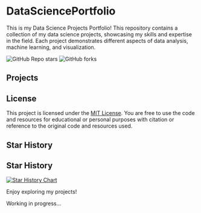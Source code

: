 # DataSciencePortfolio

This is my Data Science Projects Portfolio! This repository contains a collection of my data science projects, showcasing my skills and expertise in the field. Each project demonstrates different aspects of data analysis, machine learning, and visualization.

 ![GitHub Repo stars](https://img.shields.io/github/stars/MaximoAPS/DataSciencePortfolio?style=social)  ![GitHub forks](https://img.shields.io/github/forks/MaximoAPS/DataSciencePortfoli?style=social)

## Projects
## License
This project is licensed under the [MIT License](https://github.com/SUKHMAN-SINGH-1612/Data-Science-Projects/blob/main/LICENSE). You are free to use the code and resources for educational or personal purposes with citation or reference to the original code and resources used.
## Star History

## Star History

<a href="https://www.star-history.com/#MaximoAPS/DataSciencePortfolio&Timeline">
 <picture>
   <source media="(prefers-color-scheme: dark)" srcset="https://api.star-history.com/svg?repos=MaximoAPS/DataSciencePortfolio&type=Timeline&theme=dark" />
   <source media="(prefers-color-scheme: light)" srcset="https://api.star-history.com/svg?repos=MaximoAPS/DataSciencePortfolio&type=Timeline" />
   <img alt="Star History Chart" src="https://api.star-history.com/svg?repos=MaximoAPS/DataSciencePortfolio&type=Timeline" />
 </picture>
</a>



Enjoy exploring my projects!

Working in progress...